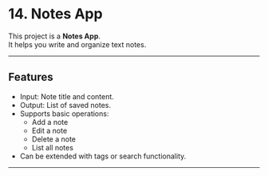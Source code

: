 # 14. Notes App

This project is a **Notes App**.  
It helps you write and organize text notes.  

---

## Features

- Input: Note title and content.  
- Output: List of saved notes.  
- Supports basic operations:  
  - Add a note  
  - Edit a note  
  - Delete a note  
  - List all notes  
- Can be extended with tags or search functionality.  

---